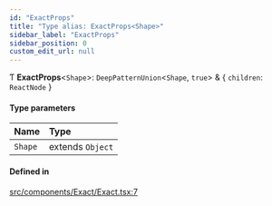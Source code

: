 ```yaml
---
id: "ExactProps"
title: "Type alias: ExactProps<Shape>"
sidebar_label: "ExactProps"
sidebar_position: 0
custom_edit_url: null
---
```


Ƭ **ExactProps**<`Shape`\>: `DeepPatternUnion`<`Shape`, ``true``\> & { `children`: `ReactNode`  }

#### Type parameters

| Name | Type |
| :------ | :------ |
| `Shape` | extends `Object` |

#### Defined in

[src/components/Exact/Exact.tsx:7](https://github.com/ythecombinator/react-matchez/blob/b285763/src/components/Exact/Exact.tsx#L7)

